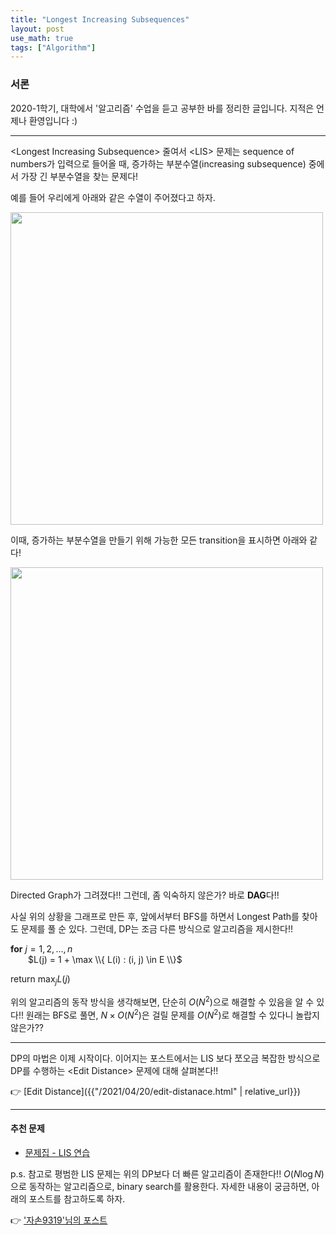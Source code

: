 ```yaml
---
title: "Longest Increasing Subsequences"
layout: post
use_math: true
tags: ["Algorithm"]
---
```


### 서론
2020-1학기, 대학에서 '알고리즘' 수업을 듣고 공부한 바를 정리한 글입니다. 지적은 언제나 환영입니다 :)

<hr/>

\<Longest Increasing Subsequence\> 줄여서 \<LIS\> 문제는 sequence of numbers가 입력으로 들어올 때, 증가하는 부분수열(increasing subsequence) 중에서 가장 긴 부분수열을 찾는 문제다!

예를 들어 우리에게 아래와 같은 수열이 주어졌다고 하자.

<div class="img-wrapper">
  <img src="{{ "/images/algorithm/LIS-1.png" | relative_url }}" width="500px">
</div>

이때, 증가하는 부분수열을 만들기 위해 가능한 모든 transition을 표시하면 아래와 같다!

<div class="img-wrapper">
  <img src="{{ "/images/algorithm/LIS-2.png" | relative_url }}" width="500px">
</div>

Directed Graph가 그려졌다!! 그런데, 좀 익숙하지 않은가? 바로 **DAG**다!!

사실 위의 상황을 그래프로 만든 후, 앞에서부터 BFS를 하면서 Longest Path를 찾아도 문제를 풀 순 있다. 그런데, DP는 조금 다른 방식으로 알고리즘을 제시한다!!



<div class="math-statement" markdown="1">

**for** $j=1, 2, \dots, n$<br/>
&emsp;&emsp;$L(j) = 1 + \max \\{ L(i) : (i, j) \in E \\}$

return $\max_j L(j)$

</div>

위의 알고리즘의 동작 방식을 생각해보면, 단순히 $O(N^2)$으로 해결할 수 있음을 알 수 있다!! 원래는 BFS로 풀면, $N\times O(N^2)$은 걸릴 문제를 $O(N^2)$로 해결할 수 있다니 놀랍지 않은가??

<hr/>

DP의 마법은 이제 시작이다. 이어지는 포스트에서는 LIS 보다 쪼오금 복잡한 방식으로 DP를 수행하는 \<Edit Distance\> 문제에 대해 살펴본다!!

👉 [Edit Distance]({{"/2021/04/20/edit-distanace.html" | relative_url}})

<hr/>

#### 추천 문제
- [문제집 - LIS 연습](https://www.acmicpc.net/workbook/view/1911)

p.s. 참고로 평범한 LIS 문제는 위의 DP보다 더 빠른 알고리즘이 존재한다!! $O(N \log N)$으로 동작하는 알고리즘으로, binary search를 활용한다. 자세한 내용이 궁금하면, 아래의 포스트를 참고하도록 하자.

👉 ['자손9319'님의 포스트](https://jason9319.tistory.com/113)
